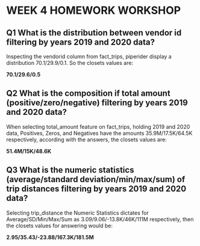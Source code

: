 # WEEK 4 HOMEWORK WORKSHOP

## Q1 What is the distribution between vendor id filtering by years 2019 and 2020 data?

Inspecting the vendorid column from fact_trips, piperider display a distribution 70.1/29.9/0.1. So the closets values are:

**70.1/29.6/0.5**

## Q2 What is the composition if total amount (positive/zero/negative) filtering by years 2019 and 2020 data?

When selecting total_amount feature on fact_trips, holding 2019 and 2020 data, Positives, Zeros, and Negatives have the amounts 35.9M/17.5K/64.5K respectively, according with the answers, the closets values are:

**51.4M/15K/48.6K**

## Q3 What is the numeric statistics (average/standard deviation/min/max/sum) of trip distances filtering by years 2019 and 2020 data?

Selecting trip_distance the Numeric Statistics dictates for Average/SD/Min/Max/Sum as 3.09/9.06/-13.8K/46K/111M respectively, then the closets values for answering would be:

**2.95/35.43/-23.88/167.3K/181.5M**
